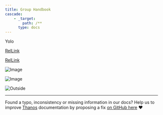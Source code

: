 ```yaml
---
title: Group Handbook
cascade:
    - _target:
        path: /**
      type: docs
---
```


Yolo

[RelLink](Proposals/README.md)

[RelLink](Team/doc.md)

![Image](logo.png)

![Image](images/logo2.png)

![Outside](../test.go)

---

Found a typo, inconsistency or missing information in our docs? Help us to improve [Thanos](https://thanos.io) documentation by proposing a fix [on GitHub here](https://github.com/thanos-io/thanos/edit/main/docs/README.md) :heart:
